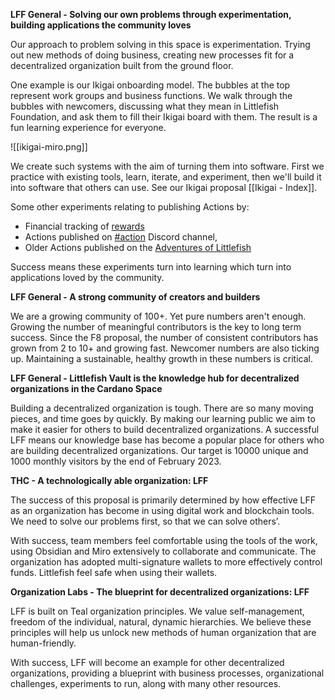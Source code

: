 **LFF General - Solving our own problems through experimentation, building applications the community loves**

Our approach to problem solving in this space is experimentation. Trying out new methods of doing business, creating new processes fit for a decentralized organization built from the ground floor.

  

One example is our Ikigai onboarding model. The bubbles at the top represent work groups and business functions. We walk through the bubbles with newcomers, discussing what they mean in Littlefish Foundation, and ask them to fill their Ikigai board with them. The result is a fun learning experience for everyone.

![[ikigai-miro.png]]

We create such systems with the aim of turning them into software. First we practice with existing tools, learn, iterate, and experiment, then we'll build it into software that others can use. See our Ikigai proposal [[Ikigai - Index]].

Some other experiments relating to publishing Actions by:

-   Financial tracking of [rewards](https://docs.google.com/spreadsheets/d/11rj_nNfQg98ePy3_2pp7YkiZc0WV47Dd-AgUf20fNZI/edit?usp=sharing)
-   Actions published on [#action](https://discord.gg/PKfAsQEhhS) Discord channel,
-   Older Actions published on the [Adventures of Littlefish](https://miro.com/app/board/uXjVOPNZgXQ=/?share_link_id=407306684536)

Success means these experiments turn into learning which turn into applications loved by the community.
  
**LFF General - A strong community of creators and builders**

We are a growing community of 100+. Yet pure numbers aren't enough. Growing the number of meaningful contributors is the key to long term success. Since the F8 proposal, the number of consistent contributors has grown from 2 to 10+ and growing fast. Newcomer numbers are also ticking up. Maintaining a sustainable, healthy growth in these numbers is critical.

**LFF General - Littlefish Vault is the knowledge hub for decentralized organizations in the Cardano Space**

Building a decentralized organization is tough. There are so many moving pieces, and time goes by quickly. By making our learning public we aim to make it easier for others to build decentralized organizations. A successful LFF means our knowledge base has become a popular place for others who are building decentralized organizations. Our target is 10000 unique and 1000 monthly visitors by the end of February 2023.

**THC - A technologically able organization: LFF**

The success of this proposal is primarily determined by how effective LFF as an organization has become in using digital work and blockchain tools. We need to solve our problems first, so that we can solve others’.


With success, team members feel comfortable using the tools of the work, using Obsidian and Miro extensively to collaborate and communicate. The organization has adopted multi-signature wallets to more effectively control funds. Littlefish feel safe when using their wallets.

**Organization Labs - The blueprint for decentralized organizations: LFF**

LFF is built on Teal organization principles. We value self-management, freedom of the individual, natural, dynamic hierarchies. We believe these principles will help us unlock new methods of human organization that are human-friendly. 

  

With success, LFF will become an example for other decentralized organizations, providing a blueprint with business processes, organizational challenges, experiments to run, along with many other resources. 
